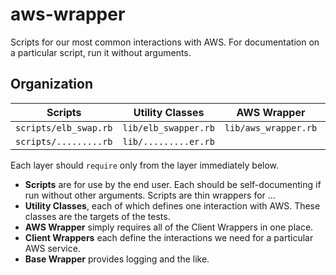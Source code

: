 # aws-wrapper

Scripts for our most common interactions with AWS. 
For documentation on a particular script, run it without arguments.

## Organization

| Scripts | Utility Classes | AWS Wrapper | Client Wrappers | Base Wrapper |
| ------------- | ------------- | ------------- | ------------- | ------------- |
| `scripts/elb_swap.rb` | `lib/elb_swapper.rb` | `lib/aws_wrapper.rb` | `lib/elb_wrapper.rb` | `lib/base_wrapper.rb` |
| `scripts/.........rb` | `lib/.........er.rb` |                      | `lib/..._wrapper.rb` |                       |

Each layer should `require` only from the layer immediately below.

- **Scripts** are for use by the end user. Each should be self-documenting if run without other arguments. Scripts are thin wrappers for ...
- **Utility Classes**, each of which defines one interaction with AWS. These classes are the targets of the tests.
- **AWS Wrapper** simply requires all of the Client Wrappers in one place.
- **Client Wrappers** each define the interactions we need for a particular AWS service.
- **Base Wrapper** provides logging and the like.

